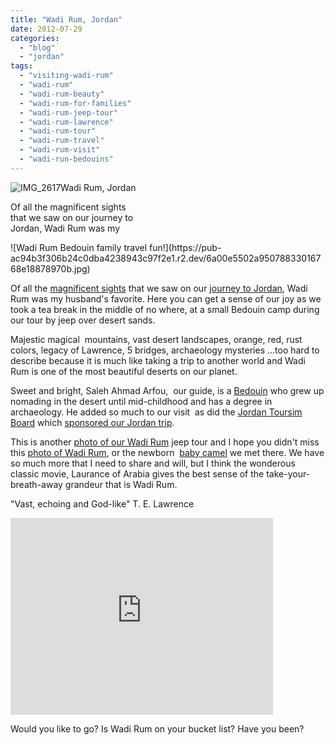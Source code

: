 ```yaml
---
title: "Wadi Rum, Jordan"
date: 2012-07-29
categories: 
  - "blog"
  - "jordan"
tags: 
  - "visiting-wadi-rum"
  - "wadi-rum"
  - "wadi-rum-beauty"
  - "wadi-rum-for-families"
  - "wadi-rum-jeep-tour"
  - "wadi-rum-lawrence"
  - "wadi-rum-tour"
  - "wadi-rum-travel"
  - "wadi-rum-visit"
  - "wadi-run-bedouins"
---
```


![IMG_2617](https://pub-ac94b3f306b24c0dba4238943c97f2e1.r2.dev/6a00e5502a95078833017743bcb1f8970d.jpg)Wadi Rum, Jordan

Of all the magnificent sights  
that we saw on our journey to  
Jordan, Wadi Rum was my

<!--more--> ![Wadi Rum Bedouin family travel  fun!](https://pub-ac94b3f306b24c0dba4238943c97f2e1.r2.dev/6a00e5502a95078833016768e18878970b.jpg)  
  
Of all the [magnificent sights](http://soultravelers3new.local/2011/06/family-vacation-petra-wow-.html "magnificent Petra ") that we saw on our [journey to Jordan](http://soultravelers3new.local/2011/05/jordan-family-travel-is-it-safe.html "trip to jordan tips"), Wadi Rum was my husband's favorite. Here you can get a sense of our joy as we took a tea break in the middle of no where, at a small Bedouin camp during our tour by jeep over desert sands.   
  
Majestic magical  mountains, vast desert landscapes, orange, red, rust colors, legacy of Lawrence, 5 bridges, archaeology mysteries ...too hard to describe because it is much like taking a trip to another world and Wadi Rum is one of the most beautiful deserts on our planet.  
  
Sweet and bright, Saleh Ahmad Arfou,  our guide, is a [Bedouin](http://soultravelers3new.local/2012/02/bedouins-in-jordan.html "Bedouin nomads") who grew up nomading in the desert until mid-childhood and has a degree in archaeology. He added so much to our visit  as did the [Jordan Toursim Board](http://www.visitjordan.com/ "Jordan tourism board") which [sponsored our Jordan trip](http://soultravelers3new.local/2011/05/jordan-tourismsmartest-.html "sponsored jordan trip tourism").  
  
This is another [photo of our Wadi Rum](http://soultravelers3new.local/2011/06/fathers-day-weekend-trips-or-family-international-travel-.html "photo of wadi rum") jeep tour and I hope you didn't miss this [photo of Wadi Rum](http://soultravelers3new.local/2011/07/wadi-rum-bedouin-honeymoon-suite-.html "Wadi Rum photo"), or the newborn  [baby camel](http://soultravelers3new.local/2012/06/jordan-family-travel-means-beautiful-baby-camel.html "baby camel") we met there. We have so much more that I need to share and will, but I think the wonderous classic movie, Laurance of Arabia gives the best sense of the take-your-breath-away grandeur that is Wadi Rum.  
  
"Vast, echoing and God-like" T. E. Lawrence  
  
  
  

<iframe src="http://www.youtube.com/embed/ZxBFRfYiDNE?rel=0" frameborder="0" height="315" width="420"></iframe>

  
  
Would you like to go? Is Wadi Rum on your bucket list? Have you been?
